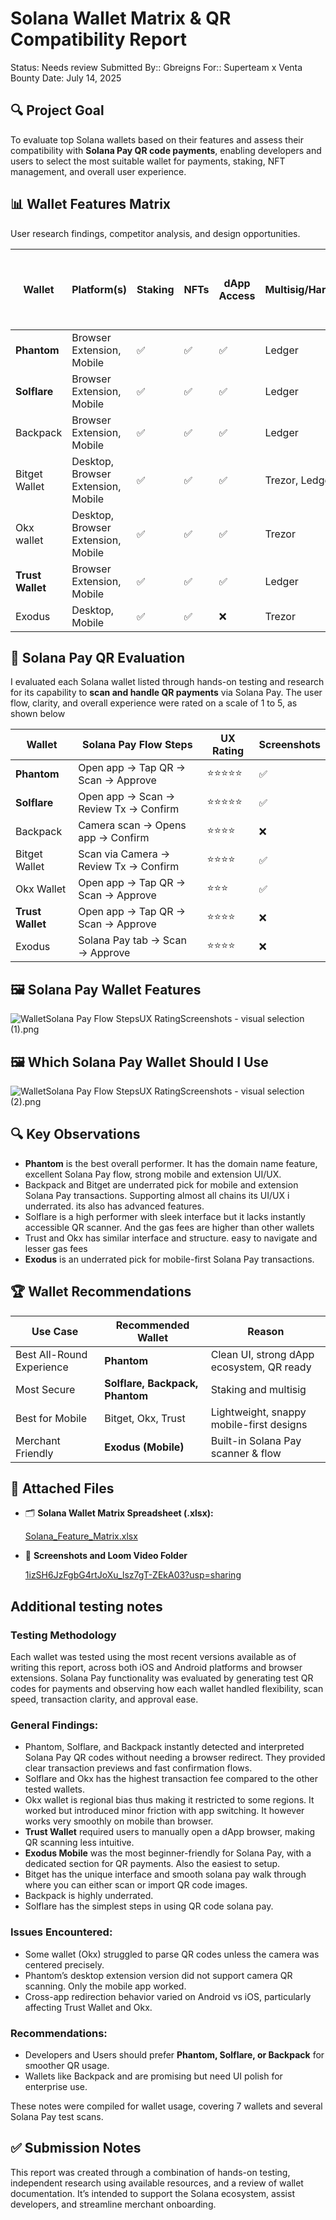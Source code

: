 #  Solana Wallet Matrix & QR Compatibility Report

Status: Needs review
Submitted By:: Gbreigns
For:: Superteam x Venta Bounty
Date: July 14, 2025

## 🔍 Project Goal

To evaluate top Solana wallets based on their features and assess their compatibility with **Solana Pay QR code payments**, enabling developers and users to select the most suitable wallet for payments, staking, NFT management, and overall user experience.

## 📊 Wallet Features Matrix

User research findings, competitor analysis, and design opportunities.

| Wallet | Platform(s) | Staking | NFTs | dApp Access | Multisig/Hardware | Solana Pay QR | Solana Fiat 0n-ramp / 0ff-ramps |
| --- | --- | --- | --- | --- | --- | --- | --- |
| **Phantom** | Browser Extension, Mobile | ✅ | ✅ | ✅ | Ledger | ✅ | ✅ |
| **Solflare** | Browser Extension, Mobile | ✅ | ✅ | ✅ | Ledger | ✅ | ❌ |
| Backpack | Browser Extension, Mobile | ✅ | ✅ | ✅ | Ledger | ✅ | ❌ |
| Bitget Wallet | Desktop, Browser Extension, Mobile | ✅ | ✅ | ✅ | Trezor, Ledger | ✅ | ❌ |
| Okx wallet | Desktop, Browser Extension, Mobile | ✅ | ✅ | ✅ | Trezor | ✅ | ❌ |
| **Trust Wallet** | Browser Extension, Mobile | ✅ | ✅ | ✅ | Ledger | ✅ | ❌ |
| Exodus | Desktop, Mobile | ✅ | ✅ | ❌ | Trezor | ✅ | ❌ |

## 🧪 Solana Pay QR Evaluation

I evaluated each Solana wallet listed through hands-on testing and research for its capability to **scan and handle QR payments** via Solana Pay. The user flow, clarity, and overall experience were rated on a scale of 1 to 5, as shown below

| Wallet | Solana Pay Flow Steps | UX Rating | Screenshots |
| --- | --- | --- | --- |
| **Phantom** | Open app → Tap QR → Scan → Approve | ⭐⭐⭐⭐⭐ | ✅ |
| **Solflare** | Open app → Scan → Review Tx → Confirm | ⭐⭐⭐⭐⭐ | ✅ |
| Backpack | Camera scan → Opens app → Confirm | ⭐⭐⭐⭐ | ❌ |
| Bitget Wallet | Scan via Camera → Review Tx → Confirm | ⭐⭐⭐⭐ | ✅ |
| Okx Wallet | Open app → Tap QR → Scan → Approve | ⭐⭐⭐ | ✅ |
| **Trust Wallet** | Open app → Tap QR → Scan → Approve | ⭐⭐⭐⭐ | ❌ |
| Exodus | Solana Pay tab → Scan → Approve | ⭐⭐⭐⭐ | ❌ |

## 🖼 Solana Pay **Wallet Features**

![WalletSolana Pay Flow StepsUX RatingScreenshots - visual selection (1).png](attachment:d22feed2-5001-4875-ae36-29b9c7fc74be:WalletSolana_Pay_Flow_StepsUX_RatingScreenshots_-_visual_selection_(1).png)

## 🖼 Which Solana Pay **Wallet Should I Use**

![WalletSolana Pay Flow StepsUX RatingScreenshots - visual selection (2).png](attachment:001e8bd4-931a-4a3e-a031-89986454ab72:WalletSolana_Pay_Flow_StepsUX_RatingScreenshots_-_visual_selection_(2).png)

## 🔍 Key Observations

- **Phantom** is the best overall performer. It has the domain name feature, excellent Solana Pay flow, strong mobile and extension UI/UX.
- Backpack and Bitget are underrated pick for mobile and extension Solana Pay transactions. Supporting almost all chains its UI/UX i underrated. its also has advanced features.
- Solflare is a high performer with sleek interface but it lacks instantly accessible QR scanner. And the gas fees are higher than other wallets
- Trust and Okx has similar interface and structure. easy to navigate and lesser gas fees
- **Exodus** is an underrated pick for mobile-first Solana Pay transactions.

## 🏆 Wallet Recommendations

| Use Case | Recommended Wallet | Reason |
| --- | --- | --- |
| Best All-Round Experience | **Phantom** | Clean UI, strong dApp ecosystem, QR ready |
| Most Secure | **Solflare, Backpack, Phantom** | Staking and multisig  |
| Best for Mobile | Bitget, Okx, Trust | Lightweight, snappy mobile-first designs |
| Merchant Friendly | **Exodus (Mobile)** | Built-in Solana Pay scanner & flow |

## 📎 Attached Files

- 🗂 **Solana Wallet Matrix Spreadsheet (.xlsx):**
    
    [Solana_Feature_Matrix.xlsx](attachment:b4992c2e-2a9d-4b81-b779-d1ff7d6cf416:Solana_Feature_Matrix.xlsx)
    
- 📸 **Screenshots and Loom Video Folder**
    
    [1izSH6JzFgbG4rtJoXu_lsz7gT-ZEkA03?usp=sharing](https://drive.google.com/drive/folders/1izSH6JzFgbG4rtJoXu_lsz7gT-ZEkA03?usp=sharing)
    

## Additional testing notes

### **Testing Methodology**

Each wallet was tested using the most recent versions available as of writing this report, across both iOS and Android platforms and browser extensions. Solana Pay functionality was evaluated by generating test QR codes for payments and observing how each wallet handled flexibility, scan speed, transaction clarity, and approval ease.

### General Findings:

- Phantom, Solflare, and Backpack instantly detected and interpreted Solana Pay QR codes without needing a browser redirect. They provided clear transaction previews and fast confirmation flows.
- Solflare and Okx has the highest transaction fee compared to the other tested wallets.
- Okx wallet is regional bias thus making it restricted to some regions. It worked but introduced minor friction with app switching. It however works very smoothly on mobile than browser.
- **Trust Wallet** required users to manually open a dApp browser, making QR scanning less intuitive.
- **Exodus Mobile** was the most beginner-friendly for Solana Pay, with a dedicated section for QR payments. Also the easiest to setup.
- Bitget has the unique interface and smooth solana pay walk through where you can either scan or import QR code images.
- Backpack is highly underrated.
- Solflare has the simplest steps in using QR code solana pay.

### Issues Encountered:

- Some wallet (Okx) struggled to parse QR codes unless the camera was centered precisely.
- Phantom’s desktop extension version did not support camera QR scanning. Only the mobile app worked.
- Cross-app redirection behavior varied on Android vs iOS, particularly affecting Trust Wallet and Okx.

### Recommendations:

- Developers and Users should prefer **Phantom, Solflare, or Backpack** for smoother QR usage.
- Wallets like Backpack and are promising but need UI polish for enterprise use.

These notes were compiled for wallet usage, covering 7 wallets and several Solana Pay test scans.

## ✅ Submission Notes

This report was created through a combination of hands-on testing, independent research using available resources, and a review of wallet documentation. It’s intended to support the Solana ecosystem, assist developers, and streamline merchant onboarding.

